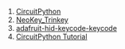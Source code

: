 1. [CircuitPython](https://github.com/adafruit/Adafruit_Learning_System_Guides/blob/main/Welcome_to_CircuitPython/code.py)
2. [NeoKey_Trinkey](https://github.com/adafruit/Adafruit_Learning_System_Guides/tree/main/NeoKey_Trinkey)
3. [adafruit-hid-keycode-keycode](https://docs.circuitpython.org/projects/hid/en/5.1.0/api.html#adafruit-hid-keycode-keycode)
4. [CircuitPython Tutorial](https://www.youtube.com/watch?v=opes_7Uf49U)
